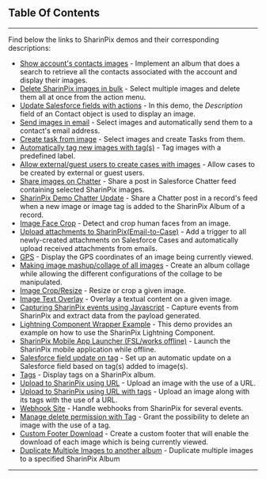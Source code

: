 ## Table Of Contents
***
Find below the links to SharinPix demos and their corresponding descriptions:

* [Show account's contacts images](https://github.com/SharinPix/demo-apex/tree/account_contacts_search) - Implement an album that does a search to retrieve all the contacts associated with the account and display their images.
* [Delete SharinPix images in bulk](https://github.com/SharinPix/demo-apex/tree/action_delete) - Select multiple images and delete them all at once from the action menu.
* [Update Salesforce fields with actions](https://github.com/SharinPix/demo-apex/tree/action_description) - In this demo, the *Description* field of an Contact object is used to display an image.
* [Send images in email](https://github.com/SharinPix/demo-apex/tree/action_email) - Select images and automatically send them to a contact's email address. 
* [Create task from image](https://github.com/SharinPix/demo-apex/tree/action_task) - Select images and create Tasks from them.
* [Automatically tag new images with tag(s)](https://github.com/SharinPix/demo-apex/tree/auto-tag) - Tag images with a predefined label.
* [Allow external/guest users to create cases with images](https://github.com/SharinPix/demo-apex/tree/case_webform) - Allow cases to be created by external or guest users.
* [Share images on Chatter](https://github.com/SharinPix/demo-apex/tree/chatter_rich-text) - Share a post in Salesforce Chatter feed containing selected SharinPix images.
* [SharinPix Demo Chatter Update](https://github.com/SharinPix/demo-apex/tree/chatter_update) - Share a Chatter post in a record's feed when a new image or image tag is added to the SharinPix Album of a record.
* [Image Face Crop](https://github.com/SharinPix/demo-apex/tree/crop_face_image) - Detect and crop human faces from an image.
* [Upload attachments to SharinPix(Email-to-Case)](https://github.com/SharinPix/demo-apex/tree/email2case_attachment) -  Add a trigger to all newly-created attachments on Salesforce Cases and automatically upload received attachments from emails.
* [GPS](https://github.com/SharinPix/demo-apex/tree/gps) - Display the GPS coordinates of an image being currently viewed.
* [Making image mashup/collage of all images](https://github.com/SharinPix/demo-apex/tree/image_collage_mashup) - Create an album collage while allowing the different configurations of the collage to be manipulated.
* [Image Crop/Resize](https://github.com/SharinPix/demo-apex/tree/image_crop_resize) - Resize or crop a given image.
* [Image Text Overlay](https://github.com/SharinPix/demo-apex/tree/image_text_overlay) - Overlay a textual content on a given image.
* [Capturing SharinPix events using Javascript](https://github.com/SharinPix/demo-apex/tree/js-events) - Capture events from SharinPix and extract data from the payload generated.
* [Lightning Component Wrapper Example](https://github.com/SharinPix/demo-apex/tree/lightning_cmp_form) - This demo provides an example on how to use the SharinPix Lightning Component.
* [SharinPix Mobile App Launcher (FSL/works offline)](https://github.com/SharinPix/demo-apex/tree/mobile_app_launcher_fsl) - Launch the SharinPix mobile application while offline.
* [Salesforce field update on tag](https://github.com/SharinPix/demo-apex/tree/tag_to_field) -  Set up an automatic update on a Salesforce field based on tag(s) added to image(s).
* [Tags](https://github.com/SharinPix/demo-apex/tree/tags) - Display tags on a SharinPix album.
* [Upload to SharinPix using URL](https://github.com/SharinPix/demo-apex/tree/upload_by_url) -  Upload an image with the use of a URL.
*  [Upload to SharinPix using URL with tags](https://github.com/SharinPix/demo-apex/tree/upload_with_tags/) - Upload an image along with its tags with the use of a URL.
* [Webhook Site](https://github.com/SharinPix/demo-apex/tree/webhook) - Handle webhooks from SharinPix for several events.
* [Manage delete permission with Tag](https://github.com/SharinPix/demo-apex/tree/api-tag-delete) - Grant the possibility to delete an image with the use of a tag.
* [Custom Footer Download](https://github.com/SharinPix/demo-apex/tree/custom-footer-download) - Create a custom footer that will enable the download of each image which is being currently viewed.
* [Duplicate Multiple Images to another album](https://github.com/SharinPix/demo-apex/tree/duplicate-images-in-bulk) - Duplicate multiple images to a specified SharinPix Album
***